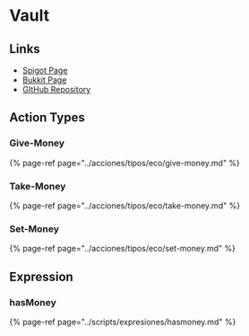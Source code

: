 # Vault

## Links

* [Spigot Page](https://www.spigotmc.org/resources/vault.34315/)
* [Bukkit Page](https://dev.bukkit.org/projects/vault)
* [GItHub Repository](https://github.com/milkbowl/Vault)

## Action Types

### Give-Money

{% page-ref page="../acciones/tipos/eco/give-money.md" %}

### Take-Money

{% page-ref page="../acciones/tipos/eco/take-money.md" %}

### Set-Money

{% page-ref page="../acciones/tipos/eco/set-money.md" %}

## Expression

### hasMoney

{% page-ref page="../scripts/expresiones/hasmoney.md" %}

